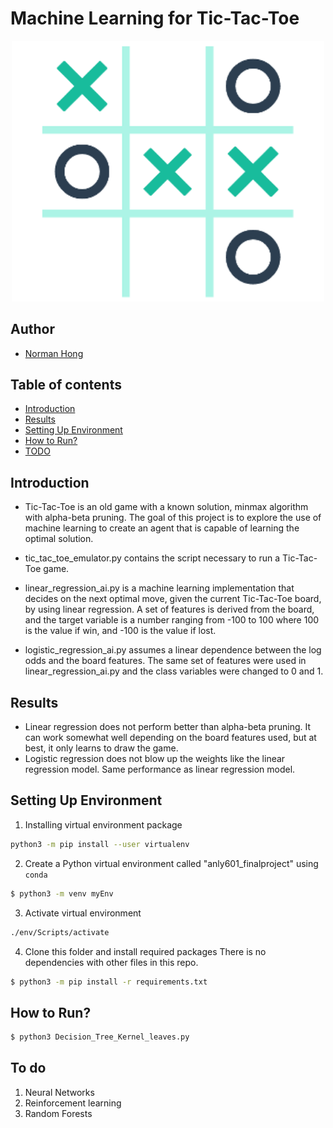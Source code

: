 # Machine Learning for Tic-Tac-Toe
<p align='center'>
<img src="https://github.com/nh530/Project_Showcase/blob/master/AI_Games/tic_tac_toe/images/ttt.png" width="500">
</p>

## Author

* [Norman Hong](https://www.linkedin.com/in/norman-hong-b4075210a/)

## Table of contents

* [Introduction](#Introduction)
* [Results](#Results)
* [Setting Up Environment](#Setting-Up-Environment)
* [How to Run?](#How-to-Run?)
* [TODO](#To-do)

## Introduction

* Tic-Tac-Toe is an old game with a known solution, minmax algorithm with alpha-beta pruning. The goal of this project is to explore the use of machine learning to create an agent that is capable of learning the optimal solution. 

* tic_tac_toe_emulator.py contains the script necessary to run a Tic-Tac-Toe game. 

* linear_regression_ai.py is a machine learning implementation that decides on the next optimal move, given the current Tic-Tac-Toe board, by using linear regression. A set of features is derived from the board, and the target variable is a number ranging from -100 to 100 where 100 is the value if win, and -100 is the value if lost. 

* logistic_regression_ai.py assumes a linear dependence between the log odds and the board features. The same set of features were used in linear_regression_ai.py and the class variables were changed to 0 and 1.

## Results

* Linear regression does not perform better than alpha-beta pruning. It can work somewhat well depending on the board features used, but at best, it only learns to draw the game.
* Logistic regression does not blow up the weights like the linear regression model. Same performance as linear regression model. 

## Setting Up Environment

1. Installing virtual environment package 
``` bash
python3 -m pip install --user virtualenv
```

2. Create a Python virtual environment called "anly601_finalproject" using `conda`
``` bash
$ python3 -m venv myEnv
```

3. Activate virtual environment
``` bash
./env/Scripts/activate
```

4. Clone this folder and install required packages
There is no dependencies with other files in this repo.
``` bash
$ python3 -m pip install -r requirements.txt
```

## How to Run?

``` bash
$ python3 Decision_Tree_Kernel_leaves.py
```

## To do
1. Neural Networks
2. Reinforcement learning
3. Random Forests
